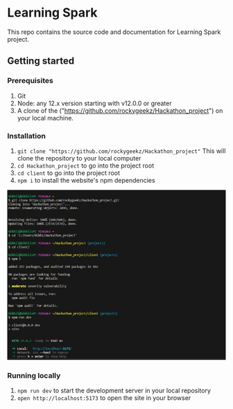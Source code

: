 # Learning Spark

This repo contains the source code and documentation for Learning Spark project.

## Getting started

### Prerequisites

1. Git
1. Node: any 12.x version starting with v12.0.0 or greater
1. A clone of the ("https://github.com/rockygeekz/Hackathon_project") on your local machine.

### Installation
1. `git clone "https://github.com/rockygeekz/Hackathon_project"` This will clone the repository to your local computer
2. `cd Hackathon_project` to go into the project root
3. `cd client` to go into the project root
4. `npm i` to install the website's npm dependencies

![Screenshot](/client/Images/Screenshot.jpg)

### Running locally

1. `npm run dev` to start the development server in your local repository
1. `open http://localhost:5173` to open the site in your browser